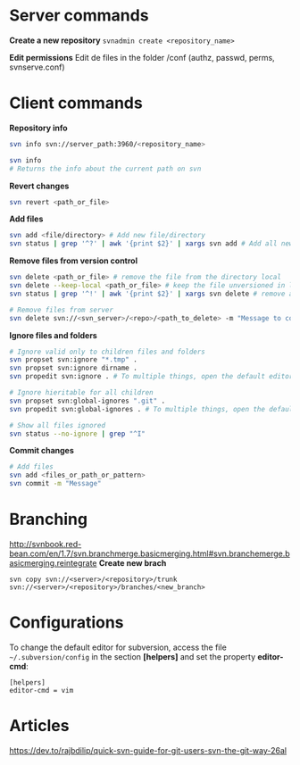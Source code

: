 # Server commands
**Create a new repository**
```svnadmin create <repository_name>```

**Edit permissions**
 Edit de files in the folder <directory>/conf (authz, passwd, perms, svnserve.conf)

# Client commands

**Repository info**

```sh
svn info svn://server_path:3960/<repository_name>
```

```sh
svn info
# Returns the info about the current path on svn
```

**Revert changes**

```sh
svn revert <path_or_file>
```

**Add files**
```sh
svn add <file/directory> # Add new file/directory
svn status | grep '^?' | awk '{print $2}' | xargs svn add # Add all new files
```

**Remove files from version control**

```sh
svn delete <path_or_file> # remove the file from the directory local
svn delete --keep-local <path_or_file> # keep the file unversioned in local directory
svn status | grep '^!' | awk '{print $2}' | xargs svn delete # remove all files missing (deleted/renamed)

# Remove files from server
svn delete svn://<svn_server>/<repo>/<path_to_delete> -m "Message to commit"
``` 
**Ignore files and folders**

```sh
# Ignore valid only to children files and folders
svn propset svn:ignore "*.tmp" .
svn propset svn:ignore dirname .
svn propedit svn:ignore . # To multiple things, open the default editor

# Ignore hieritable for all children
svn propset svn:global-ignores ".git" .
svn propedit svn:global-ignores . # To multiple things, open the default editor

# Show all files ignored
svn status --no-ignore | grep "^I"
```

**Commit changes**
```sh
# Add files
svn add <files_or_path_or_pattern>
svn commit -m "Message"
```

# Branching
http://svnbook.red-bean.com/en/1.7/svn.branchmerge.basicmerging.html#svn.branchemerge.basicmerging.reintegrate
**Create new brach**
```
svn copy svn://<server>/<repository>/trunk svn://<server>/<repository>/branches/<new_branch>
```

# Configurations
To change the default editor for subversion, access the file ```~/.subversion/config``` in the section **[helpers]** and set the property **editor-cmd**:
```
[helpers]
editor-cmd = vim
```
# Articles
https://dev.to/rajbdilip/quick-svn-guide-for-git-users-svn-the-git-way-26al

